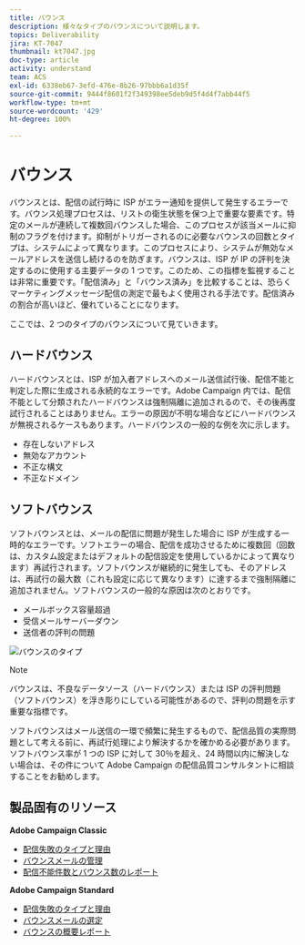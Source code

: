 ```yaml
---
title: バウンス
description: 様々なタイプのバウンスについて説明します。
topics: Deliverability
jira: KT-7047
thumbnail: kt7047.jpg
doc-type: article
activity: understand
team: ACS
exl-id: 6338eb67-3efd-476e-8b26-97bbb6a1d35f
source-git-commit: 9444f8601f2f349398ee5deb9d5f4d4f7abb44f5
workflow-type: tm+mt
source-wordcount: '429'
ht-degree: 100%

---
```


# バウンス

バウンスとは、配信の試行時に ISP がエラー通知を提供して発生するエラーです。バウンス処理プロセスは、リストの衛生状態を保つ上で重要な要素です。特定のメールが連続して複数回バウンスした場合、このプロセスが該当メールに抑制のフラグを付けます。抑制がトリガーされるのに必要なバウンスの回数とタイプは、システムによって異なります。このプロセスにより、システムが無効なメールアドレスを送信し続けるのを防ぎます。バウンスは、ISP が IP の評判を決定するのに使用する主要データの 1 つです。このため、この指標を監視することは非常に重要です。「配信済み」と「バウンス済み」を比較することは、恐らくマーケティングメッセージ配信の測定で最もよく使用される手法です。配信済みの割合が高いほど、優れていることになります。

ここでは、2 つのタイプのバウンスについて見ていきます。

## ハードバウンス

ハードバウンスとは、ISP が加入者アドレスへのメール送信試行後、配信不能と判定した際に生成される永続的なエラーです。Adobe Campaign 内では、配信不能として分類されたハードバウンスは強制隔離に追加されるので、その後再度試行されることはありません。エラーの原因が不明な場合などにハードバウンスが無視されるケースもあります。ハードバウンスの一般的な例を次に示します。

* 存在しないアドレス
* 無効なアカウント
* 不正な構文
* 不正なドメイン

## ソフトバウンス

ソフトバウンスとは、メールの配信に問題が発生した場合に ISP が生成する一時的なエラーです。ソフトエラーの場合、配信を成功させるために複数回（回数は、カスタム設定またはデフォルトの配信設定を使用しているかによって異なります）再試行されます。ソフトバウンスが継続的に発生しても、そのアドレスは、再試行の最大数（これも設定に応じて異なります）に達するまで強制隔離に追加されません。ソフトバウンスの一般的な原因は次のとおりです。

* メールボックス容量超過
* 受信メールサーバーダウン
* 送信者の評判の問題

![バウンスのタイプ](../assets/bounce-types.png)

>[!NOTE]
>
>バウンスは、不良なデータソース（ハードバウンス）または ISP の評判問題（ソフトバウンス）を浮き彫りにしている可能性があるので、評判の問題を示す重要な指標です。
>
>ソフトバウンスはメール送信の一環で頻繁に発生するもので、配信品質の実際問題として考える前に、再試行処理により解決するかを確かめる必要があります。ソフトバウンス率が 1 つの ISP に対して 30％を超え、24 時間以内に解決しない場合は、その件について Adobe Campaign の配信品質コンサルタントに相談することをお勧めします。

## 製品固有のリソース

**Adobe Campaign Classic**

* [配信失敗のタイプと理由](https://experienceleague.adobe.com/docs/campaign-classic/using/sending-messages/monitoring-deliveries/understanding-delivery-failures.html?lang=ja#delivery-failure-types-and-reasons)
* [バウンスメールの管理](https://experienceleague.adobe.com/docs/campaign-classic/using/sending-messages/monitoring-deliveries/understanding-delivery-failures.html?lang=ja#bounce-mail-management)
* [配信不能件数とバウンス数のレポート](https://experienceleague.adobe.com/docs/campaign-classic/using/reporting/reports-on-deliveries/global-reports.html?lang=ja#non-deliverables-and-bounces)

**Adobe Campaign Standard**

* [配信失敗のタイプと理由](https://experienceleague.adobe.com/docs/campaign-standard/using/testing-and-sending/monitoring-messages/understanding-delivery-failures.html?lang=ja#delivery-failure-types-and-reasons)
* [バウンスメールの選定](https://experienceleague.adobe.com/docs/campaign-standard/using/testing-and-sending/monitoring-messages/understanding-delivery-failures.html?lang=ja#bounce-mail-qualification)
* [バウンスの概要レポート](https://experienceleague.adobe.com/docs/campaign-standard/using/reporting/list-of-reports/bounce-summary.html?lang=ja#reporting)
